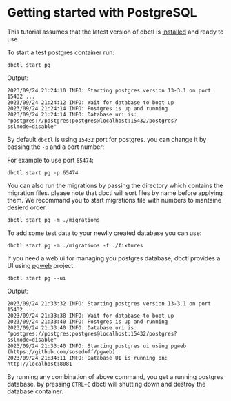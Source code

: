 # Getting started with PostgreSQL 

This tutorial assumes that the latest version of dbctl is
[installed](../overview/install.md) and ready to use.

To start a test postgres container run:

```shell
dbctl start pg
```

Output:
```shell
2023/09/24 21:24:10 INFO: Starting postgres version 13-3.1 on port 15432 ...
2023/09/24 21:24:12 INFO: Wait for database to boot up
2023/09/24 21:24:14 INFO: Postgres is up and running
2023/09/24 21:24:14 INFO: Database uri is: "postgres://postgres:postgres@localhost:15432/postgres?sslmode=disable"
```

By default `dbctl` is using `15432` port for postgres. you can change it by passing the `-p` and a port number:

For example to use port `65474`:

```shell
dbctl start pg -p 65474
```

You can also run the migrations by passing the directory which contains the migration files. please note that dbctl will sort files by name before applying them.
We recommand you to start migrations file with numbers to mantaine desierd order. 

```shell
dbctl start pg -m ./migrations
```

To add some test data to your newlly created database you can use:

```shell
dbctl start pg -m ./migrations -f ./fixtures
```

If you need a web ui for managing you postgres database, dbctl provides a UI using [pgweb](https://github.com/sosedoff/pgweb) project. 


```shell
dbctl start pg --ui
```

Output:
```
2023/09/24 21:33:32 INFO: Starting postgres version 13-3.1 on port 15432 ...
2023/09/24 21:33:38 INFO: Wait for database to boot up
2023/09/24 21:33:40 INFO: Postgres is up and running
2023/09/24 21:33:40 INFO: Database uri is: "postgres://postgres:postgres@localhost:15432/postgres?sslmode=disable"
2023/09/24 21:33:40 INFO: Starting postgres ui using pgweb (https://github.com/sosedoff/pgweb)
2023/09/24 21:34:11 INFO: Database UI is running on: http://localhost:8081
```

By running any combination of above command, you get a running postgres database. by pressing `CTRL+C` dbctl will shutting down and destroy the database container.

